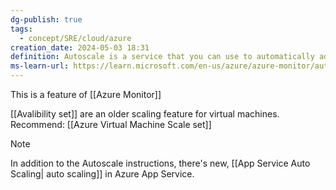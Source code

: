 ```yaml
---
dg-publish: true
tags:
  - concept/SRE/cloud/azure
creation_date: 2024-05-03 18:31
definition: Autoscale is a service that you can use to automatically add and remove resources according to the load on your application.
ms-learn-url: https://learn.microsoft.com/en-us/azure/azure-monitor/autoscale/autoscale-overview
---
```


This is a feature of [[Azure Monitor]]

[[Avalibility set]] are an older scaling feature for virtual machines.
Recommend:  [[Azure Virtual Machine Scale set]]

> [!note] 
> In addition to the Autoscale instructions, there's new, [[App Service Auto Scaling| auto scaling]] in Azure App Service. 

